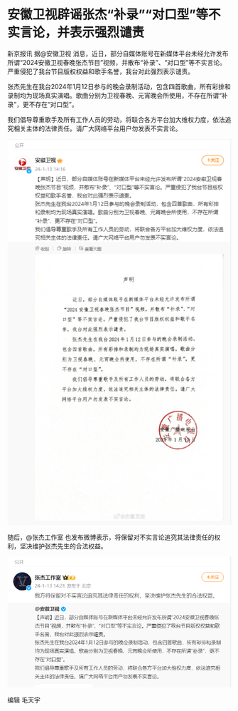 # 安徽卫视辟谣张杰“补录”“对口型”等不实言论，并表示强烈谴责

新京报讯 据@安徽卫视
消息，近日，部分自媒体账号在新媒体平台未经允许发布所谓“2024安徽卫视春晚张杰节目”视频，并散布“补录”、“对口型”等不实言论。严重侵犯了我台节目版权权益和歌手名誉，我台对此强烈表示谴责。

张杰先生在我台2024年1月12日参与的晚会录制活动，包含四首歌曲，所有彩排和录制均为现场真实演唱。歌曲分别为卫视春晚、元宵晚会所使用，不存在所谓“补录”，更不存在“对口型”。

我们倡导尊重歌手及所有工作人员的劳动，将联合各方平台加大维权力度，依法追究相关主体的法律责任。请广大网络平台用户勿发表不实言论。

![f0899f104958e53777bb37abd312bc52.jpg](https://raw.githubusercontent.com/qqhsx/qqnews_image/main/2024/01/13/安徽卫视辟谣张杰“补录”“对口型”等不实言论，并表示强烈谴责/f0899f104958e53777bb37abd312bc52.jpg)

随后，@张杰工作室 也发布微博表示，将保留对不实言论追究其法律责任的权利，坚决维护张杰先生的合法权益。

![67463e1b5d4132c061b432800909cd63.jpg](https://raw.githubusercontent.com/qqhsx/qqnews_image/main/2024/01/13/安徽卫视辟谣张杰“补录”“对口型”等不实言论，并表示强烈谴责/67463e1b5d4132c061b432800909cd63.jpg)

编辑 毛天宇

